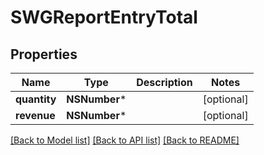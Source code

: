 # SWGReportEntryTotal

## Properties
Name | Type | Description | Notes
------------ | ------------- | ------------- | -------------
**quantity** | **NSNumber*** |  | [optional] 
**revenue** | **NSNumber*** |  | [optional] 

[[Back to Model list]](../README.md#documentation-for-models) [[Back to API list]](../README.md#documentation-for-api-endpoints) [[Back to README]](../README.md)


